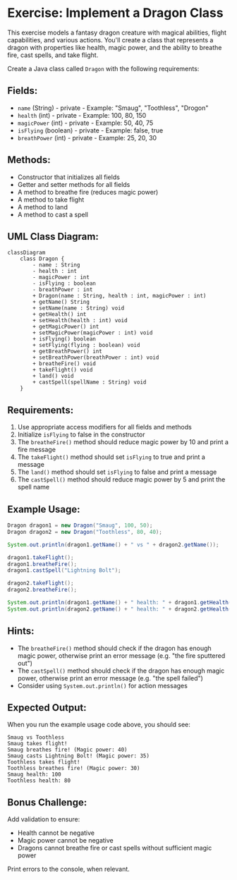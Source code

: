 # Exercise: Implement a Dragon Class

This exercise models a fantasy dragon creature with magical abilities, flight capabilities, and various actions. You'll create a class that represents a dragon with properties like health, magic power, and the ability to breathe fire, cast spells, and take flight.

Create a Java class called `Dragon` with the following requirements:

## Fields:
- `name` (String) - private - Example: "Smaug", "Toothless", "Drogon"
- `health` (int) - private - Example: 100, 80, 150
- `magicPower` (int) - private - Example: 50, 40, 75
- `isFlying` (boolean) - private - Example: false, true
- `breathPower` (int) - private - Example: 25, 20, 30

## Methods:
- Constructor that initializes all fields
- Getter and setter methods for all fields
- A method to breathe fire (reduces magic power)
- A method to take flight
- A method to land
- A method to cast a spell

## UML Class Diagram:
```mermaid
classDiagram
    class Dragon {
        - name : String
        - health : int
        - magicPower : int
        - isFlying : boolean
        - breathPower : int
        + Dragon(name : String, health : int, magicPower : int)
        + getName() String
        + setName(name : String) void
        + getHealth() int
        + setHealth(health : int) void
        + getMagicPower() int
        + setMagicPower(magicPower : int) void
        + isFlying() boolean
        + setFlying(flying : boolean) void
        + getBreathPower() int
        + setBreathPower(breathPower : int) void
        + breatheFire() void
        + takeFlight() void
        + land() void
        + castSpell(spellName : String) void
    }
```

## Requirements:
1. Use appropriate access modifiers for all fields and methods
2. Initialize `isFlying` to false in the constructor
3. The `breatheFire()` method should reduce magic power by 10 and print a fire message
4. The `takeFlight()` method should set `isFlying` to true and print a message
5. The `land()` method should set `isFlying` to false and print a message
6. The `castSpell()` method should reduce magic power by 5 and print the spell name

## Example Usage:
```java
Dragon dragon1 = new Dragon("Smaug", 100, 50);
Dragon dragon2 = new Dragon("Toothless", 80, 40);

System.out.println(dragon1.getName() + " vs " + dragon2.getName());

dragon1.takeFlight();
dragon1.breatheFire();
dragon1.castSpell("Lightning Bolt");

dragon2.takeFlight();
dragon2.breatheFire();

System.out.println(dragon1.getName() + " health: " + dragon1.getHealth());
System.out.println(dragon2.getName() + " health: " + dragon2.getHealth());
```

## Hints:
- The `breatheFire()` method should check if the dragon has enough magic power, otherwise print an error message (e.g. "the fire sputtered out")
- The `castSpell()` method should check if the dragon has enough magic power, otherwise print an error message (e.g. "the spell failed")
- Consider using `System.out.println()` for action messages

## Expected Output:
When you run the example usage code above, you should see:
```
Smaug vs Toothless
Smaug takes flight!
Smaug breathes fire! (Magic power: 40)
Smaug casts Lightning Bolt! (Magic power: 35)
Toothless takes flight!
Toothless breathes fire! (Magic power: 30)
Smaug health: 100
Toothless health: 80
```

## Bonus Challenge:
Add validation to ensure:
- Health cannot be negative
- Magic power cannot be negative
- Dragons cannot breathe fire or cast spells without sufficient magic power

Print errors to the console, when relevant.
